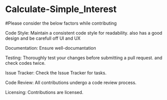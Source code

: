 # Calculate-Simple_Interest

#Please consider the below factors while contributing

Code Style:
Maintain a consistent code style for readability.
also has a good design and be carefull off UI and UX

Documentation:
Ensure well-documantation 

Testing:
Thoroughly test your changes before submitting a pull request.
and check codes twice.

Issue Tracker:
Check the Issue Tracker for tasks.

Code Review:
All contributions undergo a code review process.

Licensing:
Contributions are licensed.





